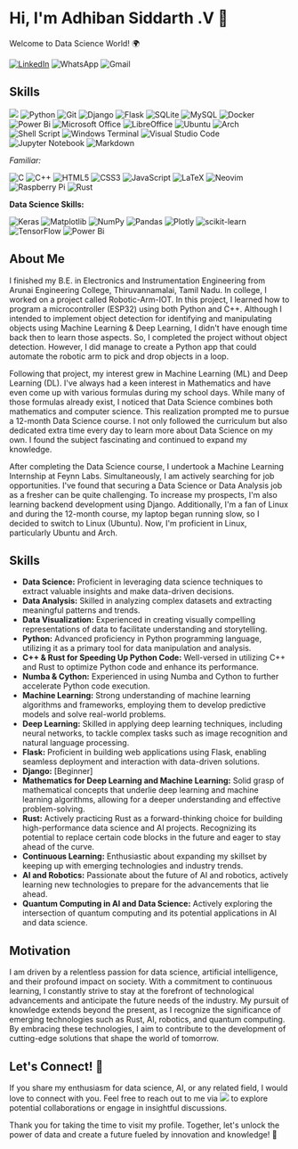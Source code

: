 # Hi, I'm Adhiban Siddarth .V 👋
Welcome to Data Science World! 🌍

[![LinkedIn](https://img.shields.io/badge/linkedin-%230077B5.svg?style=for-the-badge&logo=linkedin&logoColor=white)](https://www.linkedin.com/in/adhiban-siddarth-v-1a328522b/)
![WhatsApp](https://img.shields.io/badge/7708026443-25D366?style=for-the-badge&logo=whatsapp&logoColor=white)
![Gmail](https://img.shields.io/badge/siddhu1131\@gmail.com-D14836?style=for-the-badge&logo=gmail&logoColor=white)

## Skills

![](https://img.shields.io/badge/Data_Science-grey?style=for-the-badge&logo=python&logoColor=yellow)
![Python](https://img.shields.io/badge/python-3670A0?style=for-the-badge&logo=python&logoColor=ffdd54)
![Git](https://img.shields.io/badge/git-%23F05033.svg?style=for-the-badge&logo=git&logoColor=white)
![Django](https://img.shields.io/badge/django-%23092E20.svg?style=for-the-badge&logo=django&logoColor=white)
![Flask](https://img.shields.io/badge/flask-%23000.svg?style=for-the-badge&logo=flask&logoColor=white)
![SQLite](https://img.shields.io/badge/sqlite-%2307405e.svg?style=for-the-badge&logo=sqlite&logoColor=white)
![MySQL](https://img.shields.io/badge/mysql-grey.svg?style=for-the-badge&logo=mysql&logoColor=white)
![Docker](https://img.shields.io/badge/docker-%230db7ed.svg?style=for-the-badge&logo=docker&logoColor=white)
![Power Bi](https://img.shields.io/badge/power_bi-F2C811?style=for-the-badge&logo=powerbi&logoColor=black)
![Microsoft Office](https://img.shields.io/badge/Microsoft_Office-D83B01?style=for-the-badge&logo=microsoft-office&logoColor=white)
![LibreOffice](https://img.shields.io/badge/LibreOffice-%2318A303?style=for-the-badge&logo=LibreOffice&logoColor=white)
![Ubuntu](https://img.shields.io/badge/Ubuntu-E95420?style=for-the-badge&logo=ubuntu&logoColor=white)
![Arch](https://img.shields.io/badge/Arch%20Linux-1793D1?logo=arch-linux&logoColor=fff&style=for-the-badge)
![Shell Script](https://img.shields.io/badge/Bash-%23121011.svg?style=for-the-badge&logo=gnu-bash&logoColor=white)
![Windows Terminal](https://img.shields.io/badge/Windows%20Terminal-%234D4D4D.svg?style=for-the-badge&logo=windows-terminal&logoColor=white)
![Visual Studio Code](https://img.shields.io/badge/Visual%20Studio%20Code-0078d7.svg?style=for-the-badge&logo=visual-studio-code&logoColor=white)
![Jupyter Notebook](https://img.shields.io/badge/jupyter-%23FA0F00.svg?style=for-the-badge&logo=jupyter&logoColor=white)
![Markdown](https://img.shields.io/badge/markdown-%23000000.svg?style=for-the-badge&logo=markdown&logoColor=white)

*Familiar:*

![C](https://img.shields.io/badge/c-%2300599C.svg?style=for-the-badge&logo=c&logoColor=white)
![C++](https://img.shields.io/badge/c++-%2300599C.svg?style=for-the-badge&logo=c%2B%2B&logoColor=white)
![HTML5](https://img.shields.io/badge/html5-%23E34F26.svg?style=for-the-badge&logo=html5&logoColor=white)
![CSS3](https://img.shields.io/badge/css3-%231572B6.svg?style=for-the-badge&logo=css3&logoColor=white)
![JavaScript](https://img.shields.io/badge/javascript-%23323330.svg?style=for-the-badge&logo=javascript&logoColor=%23F7DF1E)
![LaTeX](https://img.shields.io/badge/latex-%23008080.svg?style=for-the-badge&logo=latex&logoColor=white)
![Neovim](https://img.shields.io/badge/NeoVim-%2357A143.svg?&style=for-the-badge&logo=neovim&logoColor=white)
![Raspberry Pi](https://img.shields.io/badge/-RaspberryPi-C51A4A?style=for-the-badge&logo=Raspberry-Pi)
![Rust](https://img.shields.io/badge/rust-%23000000.svg?style=for-the-badge&logo=rust&logoColor=white)

**Data Science Skills:**

![Keras](https://img.shields.io/badge/Keras-%23D00000.svg?style=for-the-badge&logo=Keras&logoColor=white)
![Matplotlib](https://img.shields.io/badge/Matplotlib-%23ffffff.svg?style=for-the-badge&logo=Matplotlib&logoColor=black)
![NumPy](https://img.shields.io/badge/numpy-%23013243.svg?style=for-the-badge&logo=numpy&logoColor=white)
![Pandas](https://img.shields.io/badge/pandas-%23150458.svg?style=for-the-badge&logo=pandas&logoColor=white)
![Plotly](https://img.shields.io/badge/Plotly-%233F4F75.svg?style=for-the-badge&logo=plotly&logoColor=white)
![scikit-learn](https://img.shields.io/badge/scikit--learn-%23F7931E.svg?style=for-the-badge&logo=scikit-learn&logoColor=white)
![TensorFlow](https://img.shields.io/badge/TensorFlow-%23FF6F00.svg?style=for-the-badge&logo=TensorFlow&logoColor=white)
![Power Bi](https://img.shields.io/badge/power_bi-F2C811?style=for-the-badge&logo=powerbi&logoColor=black)

## About Me

I finished my B.E. in Electronics and Instrumentation Engineering from Arunai Engineering College, Thiruvannamalai, Tamil Nadu. In college, I worked on a project called Robotic-Arm-IOT. In this project, I learned how to program a microcontroller (ESP32) using both Python and C++. Although I intended to implement object detection for identifying and manipulating objects using Machine Learning & Deep Learning, I didn't have enough time back then to learn those aspects. So, I completed the project without object detection. However, I did manage to create a Python app that could automate the robotic arm to pick and drop objects in a loop.

Following that project, my interest grew in Machine Learning (ML) and Deep Learning (DL). I've always had a keen interest in Mathematics and have even come up with various formulas during my school days. While many of those formulas already exist, I noticed that Data Science combines both mathematics and computer science. This realization prompted me to pursue a 12-month Data Science course. I not only followed the curriculum but also dedicated extra time every day to learn more about Data Science on my own. I found the subject fascinating and continued to expand my knowledge.

After completing the Data Science course, I undertook a Machine Learning Internship at Feynn Labs. Simultaneously, I am actively searching for job opportunities. I've found that securing a Data Science or Data Analysis job as a fresher can be quite challenging. To increase my prospects, I'm also learning backend development using Django. Additionally, I'm a fan of Linux and during the 12-month course, my laptop began running slow, so I decided to switch to Linux (Ubuntu). Now, I'm proficient in Linux, particularly Ubuntu and Arch.

## Skills

- **Data Science:** Proficient in leveraging data science techniques to extract valuable insights and make data-driven decisions.
- **Data Analysis:** Skilled in analyzing complex datasets and extracting meaningful patterns and trends.
- **Data Visualization:** Experienced in creating visually compelling representations of data to facilitate understanding and storytelling.
- **Python:** Advanced proficiency in Python programming language, utilizing it as a primary tool for data manipulation and analysis.
- **C++ & Rust for Speeding Up Python Code:** Well-versed in utilizing C++ and Rust to optimize Python code and enhance its performance.
- **Numba & Cython:** Experienced in using Numba and Cython to further accelerate Python code execution.
- **Machine Learning:** Strong understanding of machine learning algorithms and frameworks, employing them to develop predictive models and solve real-world problems.
- **Deep Learning:** Skilled in applying deep learning techniques, including neural networks, to tackle complex tasks such as image recognition and natural language processing.
- **Flask:** Proficient in building web applications using Flask, enabling seamless deployment and interaction with data-driven solutions.
- **Django:** [Beginner]
- **Mathematics for Deep Learning and Machine Learning:** Solid grasp of mathematical concepts that underlie deep learning and machine learning algorithms, allowing for a deeper understanding and effective problem-solving.
- **Rust:** Actively practicing Rust as a forward-thinking choice for building high-performance data science and AI projects. Recognizing its potential to replace certain code blocks in the future and eager to stay ahead of the curve.
- **Continuous Learning:** Enthusiastic about expanding my skillset by keeping up with emerging technologies and industry trends.
- **AI and Robotics:** Passionate about the future of AI and robotics, actively learning new technologies to prepare for the advancements that lie ahead.
- **Quantum Computing in AI and Data Science:** Actively exploring the intersection of quantum computing and its potential applications in AI and data science.

## Motivation

I am driven by a relentless passion for data science, artificial intelligence, and their profound impact on society. With a commitment to continuous learning, I constantly strive to stay at the forefront of technological advancements and anticipate the future needs of the industry. My pursuit of knowledge extends beyond the present, as I recognize the significance of emerging technologies such as Rust, AI, robotics, and quantum computing. By embracing these technologies, I aim to contribute to the development of cutting-edge solutions that shape the world of tomorrow.

## Let's Connect! 🤝

If you share my enthusiasm for data science, AI, or any related field, I would love to connect with you. Feel free to reach out to me via [![](https://img.shields.io/badge/LinkedIn-blue?logo=linkedin)](https://www.linkedin.com/in/adhiban-siddarth-v-1a328522b/) to explore potential collaborations or engage in insightful discussions.

Thank you for taking the time to visit my profile. Together, let's unlock the power of data and create a future fueled by innovation and knowledge! 🚀
